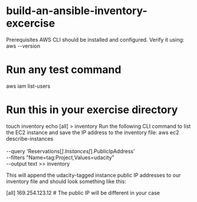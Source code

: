 # build-an-ansible-inventory-excercise

Prerequisites
AWS CLI should be installed and configured. Verify it using:
aws --version
# Run any test command
aws iam list-users

# Run this in your exercise directory
touch inventory
echo [all] > inventory
Run the following CLI command to list the EC2 instance and save the IP address to the inventory file:
aws ec2 describe-instances \
\
        --query 'Reservations[*].Instances[*].PublicIpAddress' \
      --filters "Name=tag:Project,Values=udacity" \
      --output text >> inventory

This will append the udacity-tagged instance public IP addresses to our inventory file and should look something like this:

[all]
169.254.123.12  # The public IP will be different in your case
